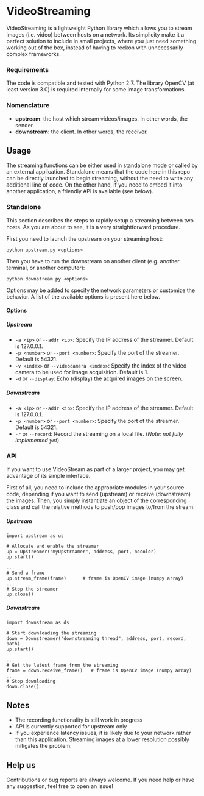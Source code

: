 # VideoStreaming
VideoStreaming is a lightweight Python library which allows you to stream images (i.e. video) between hosts on a network.
Its simplicity make it a perfect solution to include in small projects, where you just need something working out of the 
box, instead of having to reckon with unnecessarily complex frameworks.

### Requirements

The code is compatible and tested with Python 2.7. The library OpenCV (at least version 3.0) is required internally for
some image transformations.

### Nomenclature

- **upstream**: the host which stream videos/images. In other words, the sender.
- **downstream**: the client. In other words, the receiver.

## Usage

The streaming functions can be either used in standalone mode or called by an external application.
Standalone means that the code here in this repo can be directly launched to begin streaming, without the need to write
any additional line of code. On the other hand, if you need to embed it into another application, a friendly API is
available (see below).

### Standalone

This section describes the steps to rapidly setup a streaming between two hosts. As you are about to see, it is 
a very straightforward procedure.

First you need to launch the upstream on your streaming host:
```
python upstream.py <options>
```

Then you have to run the downstream on another client (e.g. another terminal, or another computer):
```
python downstream.py <options>
```

Options may be added to specify the network parameters or customize the behavior. A list of the available options is 
present here below.

#### Options 

##### Upstream   

* `-a <ip>` or `--addr <ip>`: Specify the IP address of the streamer. Default is 127.0.0.1.
* `-p <number>` or `--port <number>`: Specify the port of the streamer. Default is 54321.
* `-v <index>` or `--videocamera <index>`: Specify the index of the video camera to be used for image acquisition. 
Default is 1.
* `-d` or `--display`: Echo (display) the acquired images on the screen.

##### Downstream
* `-a <ip>` or `--addr <ip>`: Specify the IP address of the streamer. Default is 127.0.0.1.
* `-p <number>` or `--port <number>`: Specify the port of the streamer. Default is 54321.
* `-r` or `--record`: Record the streaming on a local file. (*Note: not fully implemented yet*)

### API

If you want to use VideoStream as part of a larger project, you may get advantage of its simple interface.

First of all, you need to include the appropriate modules in your source code, depending if you want to send (upstream) 
or receive (downstream) the images. Then, you simply instantiate an object of the corresponding class and call the 
relative methods to push/pop images to/from the stream.

##### Upstream


```
import upstream as us

# Allocate and enable the streamer
up = Upstreamer("myUpstreamer", address, port, nocolor)
up.start()

...
# Send a frame
up.stream_frame(frame)      # frame is OpenCV image (numpy array)
...
# Stop the streamer
up.close()
```

##### Downstream

```
import downstream as ds

# Start downloading the streaming
down = Downstreamer("downstreaming thread", address, port, record, path)
up.start()

...
# Get the latest frame from the streaming
frame = down.receive_frame()   # frame is OpenCV image (numpy array)
...
# Stop downloading
down.close()
```

## Notes

- The recording functionality is still work in progress
- API is currently supported for upstream only
- If you experience latency issues, it is likely due to your network rather than this application. Streaming images at
a lower resolution possibly mitigates the problem.

## Help us

Contributions or bug reports are always welcome. If you need help or have any suggestion, feel free to open an issue!